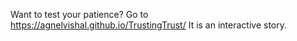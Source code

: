 
Want to test your patience? Go to https://agnelvishal.github.io/TrustingTrust/ It is an interactive story.
